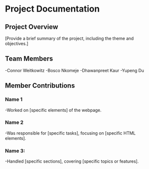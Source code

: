 # Project Documentation

## Project Overview

[Provide a brief summary of the project, including the theme and objectives.]

## Team Members

-Connor Weitkowitz
-Bosco Nkomeje
-Dhawanpreet Kaur
-Yupeng Du

## Member Contributions

### Name 1

-Worked on [specific elements] of the webpage.

### Name 2

-Was responsible for [specific tasks], focusing on [specific HTML elements].

### Name 3:

-Handled [specific sections], covering [specific topics or features].
